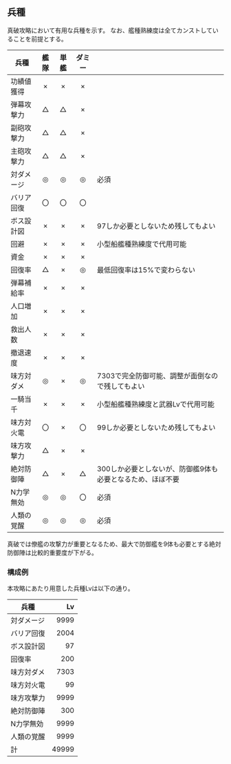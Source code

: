 ## 兵種

真破攻略において有用な兵種を示す。
なお、艦種熟練度は全てカンストしていることを前提とする。

| 兵種       | 艦隊 | 単艦 | ダミー |                                                            |
|------------|:----:|:----:|:------:|------------------------------------------------------------|
| 功績値獲得 | ×   | ×   | ×     |                                                            |
| 弾幕攻撃力 | △   | △   | ×     |                                                            |
| 副砲攻撃力 | △   | △   | ×     |                                                            |
| 主砲攻撃力 | △   | △   | ×     |                                                            |
| 対ダメージ | ◎   | ◎   | ◎     | 必須                                                       |
| バリア回復 | 〇   | 〇   | 〇     |                                                            |
| ボス設計図 | ×   | ×   | ×     | 97しか必要としないため残してもよい                         |
| 回避       | ×   | ×   | ×     | 小型船艦種熟練度で代用可能                                 |
| 資金       | ×   | ×   | ×     |                                                            |
| 回復率     | △   | ×   | ◎     | 最低回復率は15%で変わらない                                |
| 弾幕補給率 | ×   | ×   | ×     |                                                            |
| 人口増加   | ×   | ×   | ×     |                                                            |
| 救出人数   | ×   | ×   | ×     |                                                            |
| 撤退速度   | ×   | ×   | ×     |                                                            |
| 味方対ダメ | ◎   | ×   | ◎     | 7303で完全防御可能、調整が面倒なので残してもよい           |
| 一騎当千   | ×   | ×   | ×     | 小型船艦種熟練度と武器Lvで代用可能                         |
| 味方対火電 | 〇   | ×   | 〇     | 99しか必要としないため残してもよい                         |
| 味方攻撃力 | △   | ×   | ×     |                                                            |
| 絶対防御陣 | △   | ×   | △     | 300しか必要としないが、防御艦9体も必要となるため、ほぼ不要 |
| N力学無効  | ◎   | ◎   | 〇     | 必須                                                       |
| 人類の覚醒 | ◎   | ◎   | ◎     | 必須                                                       |

真破では僚艦の攻撃力が重要となるため、最大で防御艦を9体も必要とする絶対防御陣は比較的重要度が下がる。


### 構成例

本攻略にあたり用意した兵種Lvは以下の通り。

| 兵種       | Lv    |
|------------|------:|
| 対ダメージ | 9999  |
| バリア回復 | 2004  |
| ボス設計図 | 97    |
| 回復率     | 200   |
| 味方対ダメ | 7303  |
| 味方対火電 | 99    |
| 味方攻撃力 | 9999  |
| 絶対防御陣 | 300   |
| N力学無効  | 9999  |
| 人類の覚醒 | 9999  |
| 計         | 49999 |
